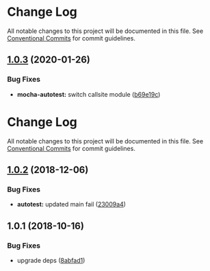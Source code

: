 # Change Log

All notable changes to this project will be documented in this file.
See [Conventional Commits](https://conventionalcommits.org) for commit guidelines.

<a name="1.0.3"></a>
## [1.0.3](https://github.com/marko-js/utils/compare/mocha-autotest@1.0.2...mocha-autotest@1.0.3) (2020-01-26)


### Bug Fixes

* **mocha-autotest:** switch callsite module ([b69e19c](https://github.com/marko-js/utils/commit/b69e19c))




# Change Log

All notable changes to this project will be documented in this file.
See [Conventional Commits](https://conventionalcommits.org) for commit guidelines.

## [1.0.2](https://github.com/marko-js/utils/compare/mocha-autotest@1.0.1...mocha-autotest@1.0.2) (2018-12-06)


### Bug Fixes

* **autotest:** updated main fail ([23009a4](https://github.com/marko-js/utils/commit/23009a4))





## 1.0.1 (2018-10-16)


### Bug Fixes

* upgrade deps ([8abfad1](https://github.com/marko-js/utils/commit/8abfad1))
